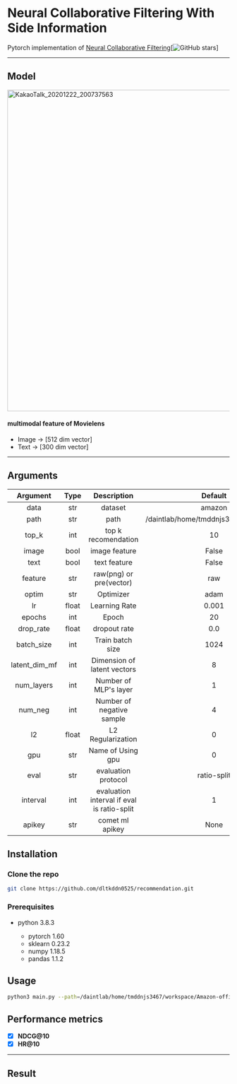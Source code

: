 # Neural Collaborative Filtering With Side Information 

Pytorch implementation of [Neural Collaborative Filtering](https://arxiv.org/abs/1708.05031)[![GitHub stars](https://img.shields.io/github/stars/hexiangnan/neural_collaborative_filtering.svg?logo=github&label=Stars)] 

---

## Model

<img width="728" alt="KakaoTalk_20201222_200737563" src="https://user-images.githubusercontent.com/69955858/107190147-cd937e00-6a2d-11eb-9dba-007667a3dfa2.png">

#### multimodal feature of Movielens
- Image → [512 dim vector]
- Text → [300 dim vector]

---


## Arguments 

| Argument | Type | Description | Default |
|:---:|:---:|:---:|:---:|
|data|str|dataset|amazon|
|path|str|path|/daintlab/home/tmddnjs3467/workspace|
|top_k|int|top k recomendation|10|
|image|bool|image feature|False|
|text|bool|text feature|False|
|feature|str|raw(png) or pre(vector)|raw|
|optim|str|Optimizer|adam|
|lr|float|Learning Rate|0.001|
|epochs|int|Epoch|20|
|drop_rate|float|dropout rate|0.0|
|batch_size|int|Train batch size|1024|
|latent_dim_mf|int|Dimension of latent vectors|8|
|num_layers|int|Number of MLP's layer |1|
|num_neg|int|Number of negative sample|4|
|l2|float|L2 Regularization|0|
|gpu|str|Name of Using gpu|0|
|eval|str|evaluation protocol|ratio-split|
|interval|int|evaluation interval if eval is ratio-split|1|
|apikey|str|comet ml apikey|None|


## Installation 

### Clone the repo 

```sh
git clone https://github.com/dltkddn0525/recommendation.git
```

### Prerequisites 

- python 3.8.3

  - pytorch 1.60
  - sklearn 0.23.2
  - numpy 1.18.5 
  - pandas 1.1.2

## Usage 

```sh
python3 main.py --path=/daintlab/home/tmddnjs3467/workspace/Amazon-office-raw --top_k=10 --image=False --text=False  --feature=raw --optim=adam --lr=0.001 --epochs=20 --drop_rate=0.3 --batch_size=1024 --latent_dim_mf=8 --num_layers=1 --num_neg=4 --gpu=0 --eval=ratio-split --apikey=None
```

## Performance metrics
- [x] **NDCG@10**
- [x] **HR@10**

---

## Result

